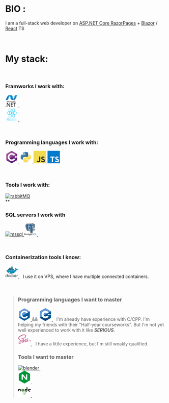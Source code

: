 <!-- # MEET THE ENGINEER -->
<!--
# Hello

<img src="/H1.png" width="650" />

# Guys

<img src="/H2.png" width="650"/>

<br/>
--> 

# BIO :

I am a full-stack web developer on <a href="https://dotnet.microsoft.com/en-us/learn/aspnet/what-is-aspnet-core#:~:text=ASP.NET%20Core%20is%20the%20modern%2C%20high-performance%20web%20development,for%20building%20web%20apps%20on%20the%20.NET%20platform.">ASP.NET Core </a> <a href="https://learn.microsoft.com/en-us/aspnet/core/razor-pages/?view=aspnetcore-9.0&tabs=visual-studio">RazorPages<a> + <a href="https://dotnet.microsoft.com/en-us/apps/aspnet/web-apps/blazor#:~:text=Blazor%20is%20a%20modern%20front-end%20web%20framework%20based,so%20that%20you%20can%20deliver%20great%20web%20experiences.">Blazor</a> / <a href="https://react.dev/">React</a> TS<br/>

<br/>

# My stack:

<br/>

### Framworks I work with:
<a href="https://dotnet.microsoft.com/" target="_blank" rel="noreferrer"> <img src="https://raw.githubusercontent.com/devicons/devicon/master/icons/dot-net/dot-net-original-wordmark.svg" alt="dotnet" width="40" height="40"/> </a> &ensp;<br/>
<a href="https://reactjs.org/" target="_blank" rel="noreferrer"> <img src="https://raw.githubusercontent.com/devicons/devicon/master/icons/react/react-original-wordmark.svg" alt="react" width="40" height="40"/> </a>  &ensp;<br/>

<br/>

### Programming languages I work with:
<a href="https://www.w3schools.com/cs/" target="_blank" rel="noreferrer"> <img src="https://raw.githubusercontent.com/devicons/devicon/master/icons/csharp/csharp-original.svg" alt="csharp" width="40" height="40"/> </a>
<a href="https://www.python.org" target="_blank" rel="noreferrer"> <img src="https://raw.githubusercontent.com/devicons/devicon/master/icons/python/python-original.svg" alt="python" width="40" height="40"/> </a>
<a href="https://developer.mozilla.org/en-US/docs/Web/JavaScript" target="_blank" rel="noreferrer"> <img src="https://raw.githubusercontent.com/devicons/devicon/master/icons/javascript/javascript-original.svg" alt="javascript" width="40" height="40"/> </a>
<a href="https://www.typescriptlang.org/" target="_blank" rel="noreferrer"> <img src="https://raw.githubusercontent.com/devicons/devicon/master/icons/typescript/typescript-original.svg" alt="typescript" width="40" height="40"/> </a>

<br/>

### Tools I work with:

<a href="https://www.rabbitmq.com" target="_blank" rel="noreferrer"> <img src="https://www.vectorlogo.zone/logos/rabbitmq/rabbitmq-icon.svg" alt="rabbitMQ" width="40" height="40"/> </a> <br/>
**
<br/>

### SQL servers I work with
<a href="https://www.microsoft.com/en-us/sql-server" target="_blank" rel="noreferrer"> <img src="https://www.svgrepo.com/show/303229/microsoft-sql-server-logo.svg" alt="mssql" width="40" height="40"/> </a>
<a href="https://www.postgresql.org" target="_blank" rel="noreferrer"> <img src="https://raw.githubusercontent.com/devicons/devicon/master/icons/postgresql/postgresql-original-wordmark.svg" alt="postgresql" width="40" height="40"/> </a> &ensp;<br/>

<br/>

### Containerization tools I know:
<a href="https://www.docker.com/" target="_blank" rel="noreferrer"> <img src="https://raw.githubusercontent.com/devicons/devicon/master/icons/docker/docker-original-wordmark.svg" alt="docker" width="40" height="40"/> </a> &ensp; 
I use it on VPS, where I have multiple connected containers.<br/>

<br/>

> ### Programming languages I want to master
> <a href="https://www.cprogramming.com/" target="_blank" rel="noreferrer"> <img src="https://raw.githubusercontent.com/devicons/devicon/master/icons/c/c-original.svg" alt="c" width="40" height="40"/> </a> && <a href="https://www.w3schools.com/cpp/" target="_blank" rel="noreferrer"> <img src="https://raw.githubusercontent.com/devicons/devicon/master/icons/cplusplus/cplusplus-original.svg" alt="cplusplus" width="40" height="40"/> </a> &ensp; I'm already have experience with C/CPP. I'm helping my friends with their "Half-year courseworks". But I'm not yet well experienced to work with it like **_SERIOUS_**.<br/>
> <a href="https://sass-lang.com" target="_blank" rel="noreferrer"> <img src="https://raw.githubusercontent.com/devicons/devicon/master/icons/sass/sass-original.svg" alt="sass" width="40" height="40"/> </a> &ensp; I have a little experience, but I'm still weakly qualified.<br/>
> 
> ### Tools I want to master
> <a href="https://www.blender.org/" target="_blank" rel="noreferrer"> <img src="https://download.blender.org/branding/community/blender_community_badge_white.svg" alt="blender" width="40" height="40"/> </a> &ensp;<br/>
> <a href="https://www.nginx.com" target="_blank" rel="noreferrer"> <img src="https://raw.githubusercontent.com/devicons/devicon/master/icons/nginx/nginx-original.svg" alt="nginx" width="40" height="40"/> </a> &ensp;<br/>
> <a href="https://nodejs.org" target="_blank" rel="noreferrer"> <img src="https://raw.githubusercontent.com/devicons/devicon/master/icons/nodejs/nodejs-original-wordmark.svg" alt="nodejs" width="40" height="40"/> </a> &ensp;<br/>

